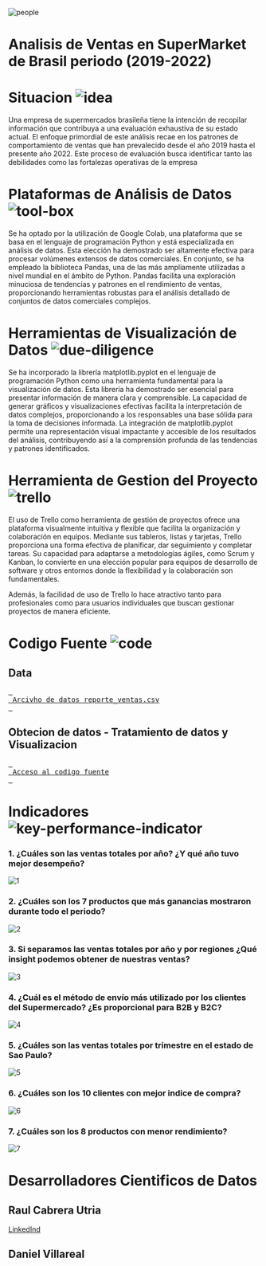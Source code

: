 
![people](https://github.com/RaulCabreraUtria/supermarketanalisis/assets/36686118/d24df191-f019-4415-9d9a-f376935c66a0)


# Analisis de Ventas en SuperMarket de Brasil periodo (2019-2022)
# Situacion ![idea](https://github.com/RaulCabreraUtria/supermarketanalisis/assets/36686118/dbc2c385-030a-45d5-8e55-e4cc6db718d7)

Una empresa de supermercados brasileña tiene la intención de recopilar 
información que contribuya a una evaluación exhaustiva de su estado actual.
El enfoque primordial de este análisis recae en los patrones de comportamiento
de ventas que han prevalecido desde el año 2019 hasta el presente año 2022.
Este proceso de evaluación busca identificar tanto las debilidades como las 
fortalezas operativas de la empresa

# Plataformas de Análisis de Datos ![tool-box](https://github.com/RaulCabreraUtria/supermarketanalisis/assets/36686118/fbd5ab00-963b-4199-8d0b-6959bd609b5f)

Se ha optado por la utilización de Google Colab, una plataforma que se basa en el lenguaje 
de programación Python y está especializada en análisis de datos. Esta elección ha demostrado
ser altamente efectiva para procesar volúmenes extensos de datos comerciales. En conjunto, 
se ha empleado la biblioteca Pandas, una de las más ampliamente utilizadas a nivel mundial 
en el ámbito de Python. Pandas facilita una exploración minuciosa de tendencias y patrones 
en el rendimiento de ventas, proporcionando herramientas robustas para el análisis detallado 
de conjuntos de datos comerciales complejos.

# Herramientas de Visualización de Datos ![due-diligence](https://github.com/RaulCabreraUtria/supermarketanalisis/assets/36686118/3ce8048e-ee70-4c84-8fe2-13f0c8cdd59c)


Se ha incorporado la librería matplotlib.pyplot en el lenguaje de programación Python como una 
herramienta fundamental para la visualización de datos. Esta librería ha demostrado ser esencial 
para presentar información de manera clara y comprensible. La capacidad de generar gráficos y 
visualizaciones efectivas facilita la interpretación de datos complejos, proporcionando a los 
responsables una base sólida para la toma de decisiones informada. La integración de matplotlib.pyplot 
permite una representación visual impactante y accesible de los resultados del análisis, 
contribuyendo así a la comprensión profunda de las tendencias y patrones identificados.

# Herramienta de Gestion del Proyecto ![trello](https://github.com/RaulCabreraUtria/supermarketanalisis/assets/36686118/cc6b7afc-7343-4391-95a7-b26e7abb1ae4)


El uso de Trello como herramienta de gestión de proyectos ofrece una plataforma visualmente intuitiva 
y flexible que facilita la organización y colaboración en equipos. Mediante sus tableros, listas y tarjetas,
Trello proporciona una forma efectiva de planificar, dar seguimiento y completar tareas. Su capacidad para
adaptarse a metodologías ágiles, como Scrum y Kanban, lo convierte en una elección popular para equipos de 
desarrollo de software y otros entornos donde la flexibilidad y la colaboración son fundamentales.

Además, la facilidad de uso de Trello lo hace atractivo tanto para profesionales como para usuarios individuales que 
buscan gestionar proyectos de manera eficiente. 

# Codigo Fuente ![code](https://github.com/RaulCabreraUtria/supermarketanalisis/assets/36686118/716725eb-2d27-4469-bcef-5634e9ac64e8)
## Data
[<kbd> <br> Arcivho de datos reporte_ventas.csv <br> </kbd>][KBD]

[KBD]: /reporte_ventas.csv

## Obtecion de datos - Tratamiento de datos y Visualizacion

[<kbd> <br> Acceso al codigo fuente <br> </kbd>][KBD]

[KBD]: /SuperMarket.ipynb



# Indicadores ![key-performance-indicator](https://github.com/RaulCabreraUtria/supermarketanalisis/assets/36686118/eda08214-ca00-4261-a918-1ffada14eb74)
### 1. ¿Cuáles son las ventas totales por año? ¿Y qué año tuvo mejor desempeño?

![1](https://github.com/RaulCabreraUtria/supermarketanalisis/assets/36686118/543556e4-a8dd-4dd6-9f6b-b3549efcf054)


### 2. ¿Cuáles son los 7 productos que más ganancias mostraron durante todo el periodo?

![2](https://github.com/RaulCabreraUtria/supermarketanalisis/assets/36686118/c0992a46-88eb-408a-8bab-d5a6a3cdc3ea)


### 3. Si separamos las ventas totales por año y por regiones ¿Qué insight podemos obtener de nuestras ventas?

![3](https://github.com/RaulCabreraUtria/supermarketanalisis/assets/36686118/5ae72a36-d2db-4bee-a84b-e7e7de7941a5)


### 4. ¿Cuál es el método de envío más utilizado por los clientes del Supermercado? ¿Es proporcional para B2B y B2C?

![4](https://github.com/RaulCabreraUtria/supermarketanalisis/assets/36686118/c37a8cca-fa5c-4d34-bc37-8f5abc215b6e)


### 5. ¿Cuáles son las ventas totales por trimestre en el estado de Sao Paulo?

![5](https://github.com/RaulCabreraUtria/supermarketanalisis/assets/36686118/420459f0-b8fc-41c0-af8d-a9cb82feeba8)


### 6. ¿Cuáles son los 10 clientes con mejor indice de compra?

![6](https://github.com/RaulCabreraUtria/supermarketanalisis/assets/36686118/676f4de9-ba97-4680-92cb-7091fa01a229)


### 7. ¿Cuáles son los 8 productos con menor rendimiento?

![7](https://github.com/RaulCabreraUtria/supermarketanalisis/assets/36686118/ce11f015-2dc5-4b7a-ac74-e3f60c96a53f)


# Desarrolladores Cientificos de Datos
## Raul Cabrera Utria 
[LinkedInd](www.linkedin.com/in/raul-armando-cabrera-utria-975879299)
## Daniel Villareal 
